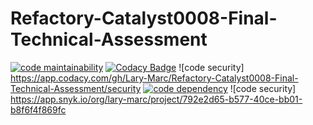 # Refactory-Catalyst0008-Final-Technical-Assessment
[![code maintainability](https://codeclimate.com/github/Lary-Marc/Refactory-Catalyst0008-Final-Technical-Assessment.png)](https://codeclimate.com/github/Lary-Marc/Refactory-Catalyst0008-Final-Technical-Assessment)
[![Codacy Badge](https://app.codacy.com/project/badge/Grade/34f02b0493864f0ca7826d80e47367e8)](https://www.codacy.com/gh/Lary-Marc/Chat-App/dashboard?utm_source=github.com&amp;utm_medium=referral&amp;utm_content=Lary-Marc/Chat-App&amp;utm_campaign=Badge_Grade)
![code security] https://app.codacy.com/gh/Lary-Marc/Refactory-Catalyst0008-Final-Technical-Assessment/security
[![code dependency](https://david-dm.org/Lary-Marc/Refactory-Catalyst0008-Final-Technical-Assessment.png)](https://david-dm.org/Lary-Marc/Refactory-Catalyst0008-Final-Technical-Assessment)
![code security] https://app.snyk.io/org/lary-marc/project/792e2d65-b577-40ce-bb01-b8f6f4f869fc


